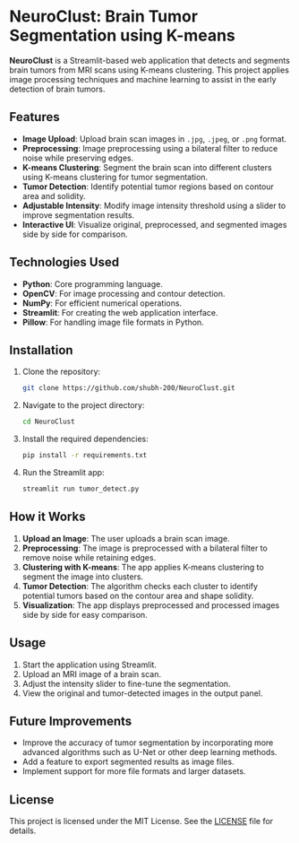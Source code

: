 
# NeuroClust: Brain Tumor Segmentation using K-means

**NeuroClust** is a Streamlit-based web application that detects and segments brain tumors from MRI scans using K-means clustering. This project applies image processing techniques and machine learning to assist in the early detection of brain tumors.

## Features

- **Image Upload**: Upload brain scan images in `.jpg`, `.jpeg`, or `.png` format.
- **Preprocessing**: Image preprocessing using a bilateral filter to reduce noise while preserving edges.
- **K-means Clustering**: Segment the brain scan into different clusters using K-means clustering for tumor segmentation.
- **Tumor Detection**: Identify potential tumor regions based on contour area and solidity.
- **Adjustable Intensity**: Modify image intensity threshold using a slider to improve segmentation results.
- **Interactive UI**: Visualize original, preprocessed, and segmented images side by side for comparison.

## Technologies Used

- **Python**: Core programming language.
- **OpenCV**: For image processing and contour detection.
- **NumPy**: For efficient numerical operations.
- **Streamlit**: For creating the web application interface.
- **Pillow**: For handling image file formats in Python.

## Installation

1. Clone the repository:

   ```bash
   git clone https://github.com/shubh-200/NeuroClust.git
   ```

2. Navigate to the project directory:

   ```bash
   cd NeuroClust
   ```

3. Install the required dependencies:

   ```bash
   pip install -r requirements.txt
   ```

4. Run the Streamlit app:

   ```bash
   streamlit run tumor_detect.py
   ```

## How it Works

1. **Upload an Image**: The user uploads a brain scan image.
2. **Preprocessing**: The image is preprocessed with a bilateral filter to remove noise while retaining edges.
3. **Clustering with K-means**: The app applies K-means clustering to segment the image into clusters.
4. **Tumor Detection**: The algorithm checks each cluster to identify potential tumors based on the contour area and shape solidity.
5. **Visualization**: The app displays preprocessed and processed images side by side for easy comparison.

## Usage

1. Start the application using Streamlit.
2. Upload an MRI image of a brain scan.
3. Adjust the intensity slider to fine-tune the segmentation.
4. View the original and tumor-detected images in the output panel.

## Future Improvements

- Improve the accuracy of tumor segmentation by incorporating more advanced algorithms such as U-Net or other deep learning methods.
- Add a feature to export segmented results as image files.
- Implement support for more file formats and larger datasets.

## License

This project is licensed under the MIT License. See the [LICENSE](./LICENSE) file for details.


